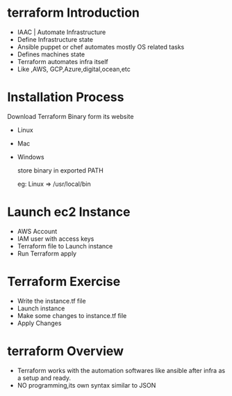 # terraform  Introduction 

* IAAC | Automate Infrastructure
* Define Infrastructure state
* Ansible puppet or chef automates mostly OS related tasks
* Defines machines state
* Terraform automates infra itself
* Like ,AWS, GCP,Azure,digital,ocean,etc


# Installation Process 

Download Terraform Binary form its website 
* Linux
* Mac
* Windows

  store binary in exported PATH

  eg: Linux => /usr/local/bin 

# Launch ec2 Instance 

*  AWS Account
*  IAM user with access keys
*  Terraform file to Launch instance
*  Run Terraform apply 

# Terraform Exercise 

* Write the instance.tf file
* Launch instance
* Make some changes to instance.tf file
* Apply Changes 




# terraform Overview 

* Terraform works with the automation softwares like ansible after infra as a setup and ready.
* NO programming,its own syntax similar to JSON
  
